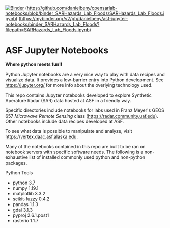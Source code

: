 [![Binder](https://mybinder.org/badge_logo.svg)](https://mybinder.org/v2/gh/danielbeny/opensarlab-notebooks/blob/binder_SARHazards_Lab_Floods?filepath=SARHazards_Lab_Floods.ipynb)
(https://github.com/danielbeny/opensarlab-notebooks/blob/binder_SARHazards_Lab_Floods/SARHazards_Lab_Floods.ipynb)
(https://mybinder.org/v2/gh/danielbeny/asf-jupyter-notebooks/binder_SARHazards_Lab_Floods?filepath=SARHazards_Lab_Floods.ipynb)
# ASF Jupyter Notebooks
__Where python meets fun!!__

Python Jupyter notebooks are a very nice way to play with data recipes and visualize data. It provides a low-barrier entry into Python development. See https://jupyter.org/ for more info about the overlying technology used.

This repo contains Jupyter notebooks developed to explore Synthetic Aperature Radar (SAR) data hosted at ASF in a friendly way.

Specific directories include notebooks for labs used in Franz Meyer's GEOS 657 _Microwave Remote Sensing_ class (https://radar.community.uaf.edu). Other notebooks include data recipes developed at ASF.

To see what data is possible to manipulate and analyze, visit https://vertex.daac.asf.alaska.edu.


Many of the notebooks contained in this repo are built to be ran on notebook servers with specific software needs.
The following is a non-exhaustive list of installed commonly used python and non-python packages.

Python Tools
- python 3.7
- numpy 1.19.1
- matplotlib 3.3.2
- scikit-fuzzy 0.4.2
- pandas 1.1.3
- gdal 3.1.3
- pyproj 2.6.1.post1
- rasterio 1.1.7
